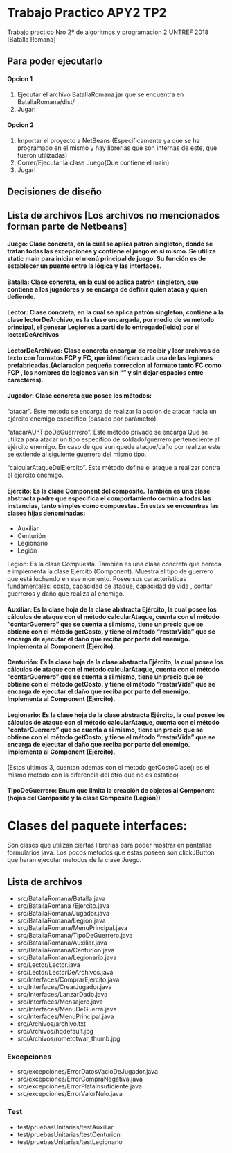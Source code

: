 # Trabajo Practico APY2 TP2
Trabajo practico Nro 2º de algoritmos y programacion 2 UNTREF 2018 [Batalla Romana]

## Para poder ejecutarlo

#### Opcion 1
1. Ejecutar el archivo BatallaRomana.jar que se encuentra en BatallaRomana/dist/
2. Jugar!

#### Opcion 2
1. Importar el proyecto a NetBeans (Especificamente ya que se ha programado en el mismo y hay librerias que son internas de este, que fueron utilizadas)
2. Correr/Ejecutar la clase Juego(Que contiene el main)
3. Jugar!

## Decisiones de diseño

## Lista de archivos [Los archivos no mencionados forman parte de Netbeans]

#### Juego: Clase concreta, en la cual se aplica patrón singleton, donde se tratan todas las excepciones y contiene el juego en sí mismo. Se utiliza static main para iniciar el menú  principal de juego. Su función es de establecer un puente entre la lógica y las interfaces.
#### Batalla: Clase concreta, en la cual se aplica patrón singleton, que contiene a los jugadores y se encarga de definir quién ataca y quien defiende.
#### Lector: Clase concreta, en la cual se aplica patrón singleton, contiene a la clase lectorDeArchivo, es la clase encargada, por medio de su metodo principal, el generar Legiones a parti de lo entregado(leido) por el lectorDeArchivos
#### LectorDeArchivos: Clase concreta encargar de recibir y leer  archivos de texto con formatos FCP y FC, que identifican cada una de las legiones prefabricadas.(Aclaracion pequeña correccion al formato tanto FC como FCP , los nombres de legiones van sin “” y sin dejar espacios entre caracteres).
#### Jugador: Clase concreta que posee los métodos:

“atacar”. Este método se encarga de realizar la acción de atacar hacia un ejército enemigo específico (pasado por parámetro).

“atacarAUnTipoDeGuerrrero”. Este método privado se encarga Que se utiliza para atacar un tipo específico de soldado/guerrero perteneciente al ejército enemigo. En caso de que aun quede ataque/daño por realizar este se extiende al siguiente guerrero del mismo tipo.

“calcularAtaqueDelEjercito”. Este método define el  ataque a realizar contra el ejercito enemigo.
 
#### Ejército: Es la clase Component del composite. También es una clase abstracta padre que especifica el comportamiento común a todas las instancias, tanto simples como compuestas. En estas se encuentras las clases hijas denominadas:
- Auxiliar
- Centurión
- Legionario
- Legión

Legión: Es la clase Compuesta. También es una clase concreta que  hereda e implementa la clase Ejército (Component). Muestra el tipo de guerrero que está luchando en ese momento. Posee sus características fundamentales: costo, capacidad de ataque, capacidad de vida , contar guerreros y daño que realiza al enemigo.

#### Auxiliar: Es la clase hoja de la clase abstracta Ejército, la cual posee los cálculos de ataque con el método calcularAtaque, cuenta con el método “contarGuerrero” que se cuenta a si mismo,  tiene un precio que se obtiene con el método getCosto, y tiene el método “restarVida” que se encarga  de ejecutar el daño que reciba por parte del enemigo. Implementa al Component (Ejército).
#### Centurión: Es la clase hoja de la clase abstracta Ejército, la cual posee los cálculos de ataque con el método calcularAtaque, cuenta con el método “contarGuerrero” que se cuenta a si mismo,  tiene un precio que se obtiene con el método getCosto, y tiene el método “restarVida” que se encarga  de ejecutar el daño que reciba por parte del enemigo. Implementa al Component (Ejército).
#### Legionario: Es la clase hoja de la clase abstracta Ejército, la cual posee los cálculos de ataque con el método calcularAtaque, cuenta con el método “contarGuerrero” que se cuenta a si mismo,  tiene un precio que se obtiene con el método getCosto, y tiene el método “restarVida” que se encarga  de ejecutar el daño que reciba por parte del enemigo. Implementa al Component (Ejército).

(Estos ultimos 3, cuentan ademas con el metodo getCostoClase() es el mismo metodo con la diferencia del otro que no es estatico)

#### TipoDeGuerrero: Enum que limita la creación de objetos al Component (hojas del Composite y la clase Composite (Legión))

# Clases del paquete interfaces:
Son clases que utilizan ciertas librerias para poder mostrar en pantallas formularios java.
Los pocos metodos que estas poseen son clickJButton que haran ejecutar metodos de la clase Juego.

## Lista de archivos
- src/BatallaRomana/Batalla.java
- src/BatallaRomana /Ejercito.java
- src/BatallaRomana/Jugador.java
- src/BatallaRomana/Legion.java
- src/BatallaRomana/MenuPrincipal.java
- src/BatallaRomana/TipoDeGuerrero.java
- src/BatallaRomana/Auxiliar.java
- src/BatallaRomana/Centurion.java
- src/BatallaRomana/Legionario.java
- src/Lector/Lector.java
- src/Lector/LectorDeArchivos.java
- src/Interfaces/ComprarEjercito.java
- src/Interfaces/CrearJugador.java
- src/Interfaces/LanzarDado.java
- src/Interfaces/Mensajero.java
- src/Interfaces/MenuDeGuerra.java
- src/Interfaces/MenuPrincipal.java
- src/Archivos/archivo.txt
- src/Archivos/hqdefault.jpg
- src/Archivos/rometotwar_thumb.jpg

### Excepciones
- src/excepciones/ErrorDatosVacioDeJugador.java
- src/excepciones/ErrorCompraNegativa.java
- src/excepciones/ErrorPlataInsuficiente.java
- src/excepciones/ErrorValorNulo.java
### Test
- test/pruebasUnitarias/testAuxiliar
- test/pruebasUnitarias/testCenturion
- test/pruebasUnitarias/testLegionario
